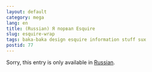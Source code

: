 ```yaml
---
layout: default
category: mega
lang: en
title: (Russian) Я порвал Esquire
slug: esquire-wrap
tags: baka-baka design esquire information stuff sux 
postid: 77
---
```

<p>Sorry, this entry is only available in <a href="http://mega.genn.org/export/getposts.php">Russian</a>.</p>